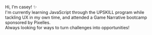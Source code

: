 Hi, I’m casey! ✨
<br>I'm currently learning JavaScript through the UPSKILL program while tackling UX in my own time, and attended a Game Narrative bootcamp sponsored by Pixelles.
<br>Always looking for ways to turn challenges into opportunities!

<!---
hellocarla/hellocarla is a ✨ special ✨ repository because its `README.md` (this file) appears on your GitHub profile.
You can click the Preview link to take a look at your changes.
--->
